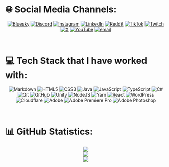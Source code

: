 # 🌐 Social Media Channels:
<center>

[![Bluesky](https://img.shields.io/badge/bluesky-0285FF?style=for-the-badge&logo=bluesky&logoColor=%23FFFFFF)](https://bsky.app/profile/maybejari.live) 
[![Discord](https://img.shields.io/badge/Discord-%237289DA.svg?style=for-the-badge&logo=discord&logoColor=white)](https://discord.gg/Jari) 
[![Instagram](https://img.shields.io/badge/Instagram-%23E4405F.svg?style=for-the-badge&logo=Instagram&logoColor=white)](https://instagram.com/maybejari) 
[![LinkedIn](https://img.shields.io/badge/LinkedIn-%230077B5.svg?style=for-the-badge&logo=linkedin&logoColor=white)](https://linkedin.com/in/jari-juvonen) 
[![Reddit](https://img.shields.io/badge/Reddit-%23FF4500.svg?style=for-the-badge&logo=Reddit&logoColor=white)](https://reddit.com/user/maybejari) 
[![TikTok](https://img.shields.io/badge/TikTok-%23000000.svg?style=for-the-badge&logo=TikTok&logoColor=white)](https://tiktok.com/@maybejari) 
[![Twitch](https://img.shields.io/badge/Twitch-%239146FF.svg?style=for-the-badge&logo=Twitch&logoColor=white)](https://twitch.tv/maybejari) 
[![X](https://img.shields.io/badge/X-black.svg?style=for-the-badge&logo=X&logoColor=white)](https://x.com/maybejari) 
[![YouTube](https://img.shields.io/badge/YouTube-%23FF0000.svg?style=for-the-badge&logo=YouTube&logoColor=white)](https://youtube.com/@jarijuvonen) 
[![email](https://img.shields.io/badge/Email-D14836?style=for-the-badge&logo=gmail&logoColor=white)](mailto:jari@honkertown.studio)

</center> <br>

# 💻 Tech Stack that I have worked with:

<center>

![Markdown](https://img.shields.io/badge/markdown-%23000000.svg?style=for-the-badge&logo=markdown&logoColor=white)
![HTML5](https://img.shields.io/badge/html5-%23E34F26.svg?style=for-the-badge&logo=html5&logoColor=white)
![CSS3](https://img.shields.io/badge/css3-%231572B6.svg?style=for-the-badge&logo=css3&logoColor=white)
![Java](https://img.shields.io/badge/java-%23ED8B00.svg?style=for-the-badge&logo=openjdk&logoColor=white)
![JavaScript](https://img.shields.io/badge/javascript-%23323330.svg?style=for-the-badge&logo=javascript&logoColor=%23F7DF1E)
![TypeScript](https://img.shields.io/badge/typescript-%23007ACC.svg?style=for-the-badge&logo=typescript&logoColor=white)
![C#](https://img.shields.io/badge/c%23-%23239120.svg?style=for-the-badge&logo=csharp&logoColor=white)
![Git](https://img.shields.io/badge/git-%23F05033.svg?style=for-the-badge&logo=git&logoColor=white)
![GitHub](https://img.shields.io/badge/github-%23121011.svg?style=for-the-badge&logo=github&logoColor=white)
![Unity](https://img.shields.io/badge/unity-%23000000.svg?style=for-the-badge&logo=unity&logoColor=white)
![NodeJS](https://img.shields.io/badge/node.js-6DA55F?style=for-the-badge&logo=node.js&logoColor=white)
![Yarn](https://img.shields.io/badge/yarn-%232C8EBB.svg?style=for-the-badge&logo=yarn&logoColor=white)
![React](https://img.shields.io/badge/react-%2320232a.svg?style=for-the-badge&logo=react&logoColor=%2361DAFB)
![WordPress](https://img.shields.io/badge/WordPress-%23117AC9.svg?style=for-the-badge&logo=WordPress&logoColor=white)
![Cloudflare](https://img.shields.io/badge/Cloudflare-F38020?style=for-the-badge&logo=Cloudflare&logoColor=white)
![Adobe](https://img.shields.io/badge/adobe-%23FF0000.svg?style=for-the-badge&logo=adobe&logoColor=white)
![Adobe Premiere Pro](https://img.shields.io/badge/Adobe%20Premiere%20Pro-9999FF.svg?style=for-the-badge&logo=Adobe%20Premiere%20Pro&logoColor=white)
![Adobe Photoshop](https://img.shields.io/badge/adobe%20photoshop-%2331A8FF.svg?style=for-the-badge&logo=adobe%20photoshop&logoColor=white)

</center> <br>

# 📊 GitHub Statistics:

<center>

![](https://github-readme-stats.vercel.app/api?username=maybejari&theme=calm_pink&hide_border=true&include_all_commits=true&count_private=true)<br>
![](https://nirzak-streak-stats.vercel.app/?user=maybejari&theme=calm_pink&hide_border=true) <br>
![](https://github-readme-stats.vercel.app/api/top-langs/?username=maybejari&theme=calm_pink&hide_border=true&include_all_commits=true&count_private=true&layout=compact)

</center>
<!-- Proudly created with GPRM ( https://gprm.itsvg.in ) -->
<!-- Modified and cleaned up by Jari Juvonen -->
